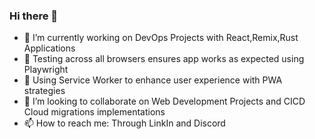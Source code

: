 ### Hi there 👋

- 🔭 I’m currently working on DevOps Projects with React,Remix,Rust Applications
- 🔭 Testing across all browsers ensures app works as expected using Playwright
- 🔭 Using Service Worker to enhance user experience with PWA strategies
- 👯 I’m looking to collaborate on Web Development Projects and CICD Cloud migrations implementations
- 📫 How to reach me: Through LinkIn and Discord

<!--
**sierratrading/sierratrading** is a ✨ _special_ ✨ repository because its `README.md` (this file) appears on your GitHub profile.

Here are some ideas to get you started:

- 🔭 I’m currently working on ...
- 🌱 I’m currently learning ...
- 👯 I’m looking to collaborate on ...
- 🤔 I’m looking for help with ...
- 💬 Ask me about ...
- 📫 How to reach me: ...
- 😄 Pronouns: ...
- ⚡ Fun fact: ...
-->
